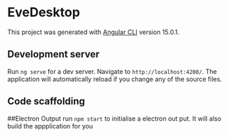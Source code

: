 # EveDesktop

This project was generated with [Angular CLI](https://github.com/angular/angular-cli) version 15.0.1.

## Development server

Run `ng serve` for a dev server. Navigate to `http://localhost:4200/`. The application will automatically reload if you change any of the source files.

## Code scaffolding

##Electron Output 
run `npm start` to initialise a electron out put. It will also build the appplication for you
